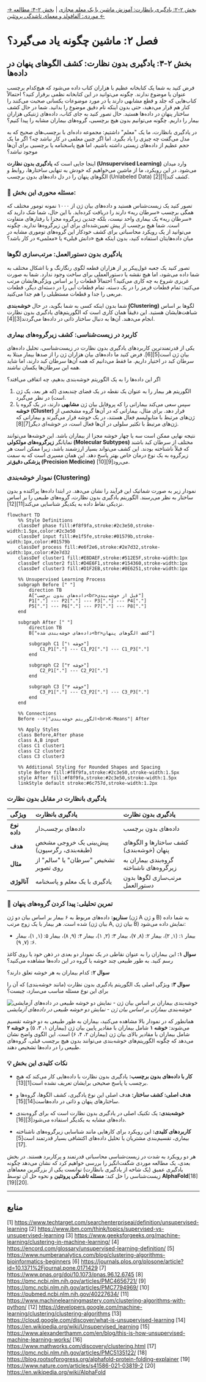 [→ بخش ۲-۲: یادگیری بانظارت: آموزش ماشین با یک معلم مجازی](./02-supervised-learning.md) | [بخش ۲-۴: مطالعه موردی: آلفافولد و معمای تاشدگی پروتئین ←](./04-case-study-alphafold.md)

# فصل ۲: ماشین چگونه یاد می‌گیرد؟

## بخش ۲-۳: یادگیری بدون نظارت: کشف الگوهای پنهان در داده‌ها

فرض کنید به شما یک کتابخانه عظیم با هزاران کتاب داده می‌شود که هیچ‌کدام برچسب عنوان یا موضوع ندارند. چگونه می‌توانید در این کتابخانه نظمی برقرار کنید؟ احتمالاً کتاب‌هایی که جلد و قطع مشابهی دارند یا در مورد موضوعات یکسانی صحبت می‌کنند را کنار هم قرار می‌دهید، حتی بدون اینکه نام دقیق موضوع را بدانید. شما در حال کشف ساختار پنهان در داده‌ها هستید. حال تصور کنید به جای کتاب، داده‌های ژنتیکی هزاران بیمار را داریم. چگونه می‌توانیم بدون هیچ برچسبی، گروه‌های بیماران مشابه را پیدا کنیم؟

در یادگیری بانظارت، ما یک "معلم" داشتیم: مجموعه داده‌ای با برچسب‌های صحیح که به مدل می‌گفت چه چیزی را یاد بگیرد. اما اگر چنین معلمی در کار نباشد چه؟ اگر ما یک حجم عظیم از داده‌های زیستی داشته باشیم، اما هیچ پاسخنامه یا برچسبی برای آن‌ها موجود نباشد؟

اینجا جایی است که **یادگیری بدون نظارت (Unsupervised Learning)** وارد میدان می‌شود. در این رویکرد، ما از ماشین می‌خواهیم که خودش به تنهایی ساختارها، روابط و الگوهای پنهان را در دل داده‌های بدون برچسب (Unlabeled Data) کشف کند[1][2].

### 🎯 **مسئله محوری این بخش:**

تصور کنید یک زیست‌شناس هستید و داده‌های بیان ژن از ۱۰۰۰ نمونه تومور مختلف که همگی برچسب «سرطان ریه» دارند را دریافت کرده‌اید. با این حال، شما شک دارید که «سرطان ریه» یک بیماری واحد نیست، بلکه چندین زیرگروه مجزا با رفتارهای متفاوت است. شما هیچ برچسب از پیش تعیین‌شده‌ای برای این زیرگروه‌ها ندارید. چگونه می‌توانید از یک رویکرد محاسباتی برای کشف خودکار این گروه‌های توموری مشابه در میان داده‌هایتان استفاده کنید، بدون اینکه هیچ «دانش قبلی» یا «معلمی» در کار باشد؟

### **یادگیری بدون دستورالعمل: مرتب‌سازی لگوها**

تصور کنید یک جعبه غول‌پیکر پر از هزاران قطعه لگوی رنگارنگ و با اشکال مختلف به شما داده می‌شود، اما هیچ نقشه یا دستورالعملی برای ساخت وجود ندارد. شما به صورت غریزی شروع به چه کاری می‌کنید؟ احتمالاً قطعات را بر اساس ویژگی‌هایشان مرتب می‌کنید: تمام قطعات قرمز را در یک دسته، تمام قطعات آبی را در دسته‌ای دیگر، قطعات مربعی را جدا و قطعات مستطیلی را هم جدا می‌کنید.

شما بدون اینکه کسی به شما بگوید، در حال **خوشه‌بندی (Clustering)** لگوها بر اساس شباهت‌هایشان هستید. این دقیقاً همان کاری است که الگوریتم‌های یادگیری بدون نظارت انجام می‌دهند. آن‌ها به دنبال ساختار ذاتی در داده‌ها می‌گردند[3][4].

### **کاربرد در زیست‌شناسی: کشف زیرگروه‌های بیماری**

یکی از قدرتمندترین کاربردهای یادگیری بدون نظارت در زیست‌شناسی، تحلیل داده‌های بیان ژن است[5][6]. فرض کنید ما داده‌های بیان هزاران ژن را از صدها بیمار مبتلا به سرطان کبد در اختیار داریم. ما فقط می‌دانیم که همه آن‌ها سرطان کبد دارند، اما شاید همه این سرطان‌ها یکسان نباشند.

اگر این داده‌ها را به یک الگوریتم خوشه‌بندی بدهیم، چه اتفاقی می‌افتد؟

1. الگوریتم هر بیمار را به عنوان یک نقطه در یک فضای چندبعدی (که هر بعد، یک ژن است) در نظر می‌گیرد.
2. سپس سعی می‌کند بیمارانی را که پروفایل بیان ژن **مشابهی** دارند، در یک گروه یا **خوشه (Cluster)** قرار دهد. برای مثال، بیمارانی که در آن‌ها گروه مشخصی از ژن‌های مرتبط با متابولیسم فعال هستند، در یک خوشه قرار می‌گیرند و بیمارانی که ژن‌های مرتبط با تکثیر سلولی در آن‌ها فعال است، در خوشه‌ای دیگر[7][8].

نتیجه نهایی ممکن است سه یا چهار خوشه مجزا از بیماران باشد. این خوشه‌ها می‌توانند نمایانگر **زیرگروه‌های مولکولی (Molecular Subtypes)** مختلف از سرطان کبد باشند که قبلاً ناشناخته بودند. این کشف می‌تواند بسیار ارزشمند باشد، زیرا ممکن است هر زیرگروه به یک نوع درمان خاص بهتر پاسخ دهد. این همان مسیری است که به سمت **پزشکی دقیق‌تر (Precision Medicine)** می‌رود[9][10].

### **نمودار خوشه‌بندی (Clustering)**

نمودار زیر به صورت شماتیک این فرآیند را نشان می‌دهد. در ابتدا داده‌ها پراکنده و بدون ساختار به نظر می‌رسند. الگوریتم یادگیری بدون نظارت، گروه‌های طبیعی را بر اساس نزدیکی نقاط داده به یکدیگر شناسایی می‌کند[11][12].

```mermaid
flowchart TD
    %% Style Definitions
    classDef phase fill:#f8f9fa,stroke:#2c3e50,stroke-width:1.5px,color:#2c3e50
    classDef input fill:#e1f5fe,stroke:#01579b,stroke-width:1px,color:#01579b
    classDef process fill:#e6f2e6,stroke:#2e7d32,stroke-width:1px,color:#2e7d32
    classDef cluster1 fill:#E8DAEF,stroke:#512E5F,stroke-width:1px
    classDef cluster2 fill:#D4E6F1,stroke:#154360,stroke-width:1px
    classDef cluster3 fill:#D1F2EB,stroke:#0E6251,stroke-width:1px

    %% Unsupervised Learning Process
    subgraph Before [" "]
        direction TB
        A["داده‌های بدون برچسب<br>قبل از خوشه‌بندی"]
        P1["."] --- P2["."] --- P3["."] --- P4["."]
        P5["."] --- P6["."] --- P7["."] --- P8["."]
    end

    subgraph After [" "]
        direction TB
        B["داده‌های خوشه‌بندی شده<br>کشف الگوهای پنهان"]

        subgraph C1 ["خوشه ۱"]
            C1_P1["."] --- C1_P2["."] --- C1_P3["."]
        end

        subgraph C2 ["خوشه ۲"]
            C2_P1["."] --- C2_P2["."]
        end

        subgraph C3 ["خوشه ۳"]
            C3_P1["."] --- C3_P2["."] --- C3_P3["."]
        end
    end

    %% Connections
    Before -->|"الگوریتم خوشه‌بندی<br>K-Means"| After

    %% Apply Styles
    class Before,After phase
    class A,B input
    class C1 cluster1
    class C2 cluster2
    class C3 cluster3

    %% Additional Styling for Rounded Shapes and Spacing
    style Before fill:#f8f9fa,stroke:#2c3e50,stroke-width:1.5px
    style After fill:#f8f9fa,stroke:#2c3e50,stroke-width:1.5px
    linkStyle default stroke:#6c757d,stroke-width:1.2px
```

### **یادگیری بانظارت در مقابل بدون نظارت**

| ویژگی        | یادگیری بانظارت                             | یادگیری بدون نظارت                        |
| :----------- | :------------------------------------------ | :---------------------------------------- |
| **نوع داده** | داده‌های برچسب‌دار                          | داده‌های بدون برچسب                       |
| **هدف**      | پیش‌بینی یک خروجی مشخص (طبقه‌بندی، رگرسیون) | کشف ساختارها و الگوهای پنهان (خوشه‌بندی)  |
| **مثال**     | تشخیص "سرطان" یا "سالم" از روی تصویر        | گروه‌بندی بیماران به زیرگروه‌های ناشناخته |
| **آنالوژی**  | یادگیری با یک معلم و پاسخنامه               | مرتب‌سازی لگوها بدون دستورالعمل           |

### 🔬 **تمرین تحلیلی: پیدا کردن گروه‌های پنهان**

**سناریو:**
داده‌های مربوط به ۶ بیمار بر اساس بیان دو ژن (ژن A و ژن B) به شما داده شده است. هر بیمار با یک زوج مرتب (بیان ژن A, بیان ژن B) نمایش داده می‌شود:

- بیمار ۱: (۱, ۲)، بیمار ۲: (۸, ۷)، بیمار ۳: (۲, ۱)، بیمار ۴: (۹, ۸)، بیمار ۵: (۱, ۱)، بیمار ۶: (۷, ۹).

**سوال ۱:** این بیماران را به عنوان نقاطی در یک نمودار دو بعدی در ذهن خود یا روی کاغذ رسم کنید. به طور طبیعی چند خوشه یا گروه در این داده‌ها مشاهده می‌کنید؟

**سوال ۲:** کدام بیماران به هر خوشه تعلق دارند؟

**سوال ۳:** ویژگی اصلی یک الگوریتم یادگیری بدون نظارت (مانند خوشه‌بندی) که آن را برای این نوع مسئله مناسب می‌سازد، چیست؟

![خوشه‌بندی بیماران بر اساس بیان ژن - نمایش دو خوشه طبیعی در داده‌های آزمایشی](../assets/clustering.jpg)
_خوشه‌بندی بیماران بر اساس بیان ژن - نمایش دو خوشه طبیعی در داده‌های آزمایشی_

همانطور که در نمودار بالا مشاهده می‌کنید، بیماران به طور طبیعی به دو خوشه تقسیم می‌شوند: **خوشه ۱** شامل بیماران با مقادیر پایین بیان ژن (بیماران ۱، ۳، ۵) و **خوشه ۲** شامل بیماران با مقادیر بالای بیان ژن (بیماران ۲، ۴، ۶) است. این الگوی واضح نشان می‌دهد که چگونه الگوریتم‌های خوشه‌بندی می‌توانند بدون هیچ برچسب قبلی، گروه‌های طبیعی را در داده‌ها تشخیص دهند.

### 💡 **نکات کلیدی این بخش**

- **کار با داده‌های بدون برچسب:** یادگیری بدون نظارت با داده‌هایی کار می‌کند که هیچ برچسب یا پاسخ صحیحی برایشان تعریف نشده است[1][13].

- **هدف اصلی: کشف ساختار:** هدف اصلی این نوع یادگیری، کشف الگوها، گروه‌ها و ساختارهای پنهان و ذاتی در داده‌هاست[14][15].
- **خوشه‌بندی:** یک تکنیک اصلی در یادگیری بدون نظارت است که برای گروه‌بندی داده‌های مشابه به یکدیگر استفاده می‌شود[3][16].
- **کاربردهای کلیدی:** این رویکرد برای کارهایی مانند شناسایی زیرگروه‌های ناشناخته بیماری، تقسیم‌بندی مشتریان یا تحلیل داده‌های اکتشافی بسیار قدرتمند است[5][17].

هر دو رویکرد به شدت در زیست‌شناسی محاسباتی قدرتمند و پرکاربرد هستند. در بخش بعدی، یک مطالعه موردی شگفت‌انگیز را بررسی خواهیم کرد که نشان می‌دهد چگونه یادگیری عمیق (یک شاخه از یادگیری بانظارت) توانست یکی از بزرگترین معماهای زیست‌شناسی را حل کند: **مسئله تاشدگی پروتئین** و نحوه حل آن توسط **AlphaFold**[18][19][20].

---

## **منابع**

[1] https://www.techtarget.com/searchenterpriseai/definition/unsupervised-learning
[2] https://www.ibm.com/think/topics/supervised-vs-unsupervised-learning
[3] https://www.geeksforgeeks.org/machine-learning/clustering-in-machine-learning/
[4] https://encord.com/glossary/unsupervised-learning-definition/
[5] https://www.numberanalytics.com/blog/clustering-algorithms-bioinformatics-beginners
[6] https://journals.plos.org/plosone/article?id=10.1371%2Fjournal.pone.0171429
[7] https://www.pnas.org/doi/10.1073/pnas.96.12.6745
[8] https://pmc.ncbi.nlm.nih.gov/articles/PMC4656721/
[9] https://pmc.ncbi.nlm.nih.gov/articles/PMC7794969/
[10] https://pubmed.ncbi.nlm.nih.gov/40227634/
[11] https://www.machinelearningmastery.com/clustering-algorithms-with-python/
[12] https://developers.google.com/machine-learning/clustering/clustering-algorithms
[13] https://cloud.google.com/discover/what-is-unsupervised-learning
[14] https://en.wikipedia.org/wiki/Unsupervised_learning
[15] https://www.alexanderthamm.com/en/blog/this-is-how-unsupervised-machine-learning-works/
[16] https://www.mathworks.com/discovery/clustering.html
[17] https://pmc.ncbi.nlm.nih.gov/articles/PMC5135122/
[18] https://blog.rootsofprogress.org/alphafold-protein-folding-explainer
[19] https://www.nature.com/articles/s41586-021-03819-2
[20] https://en.wikipedia.org/wiki/AlphaFold
